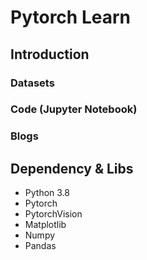 # Pytorch Learn
## Introduction
### Datasets
### Code (Jupyter Notebook)
### Blogs
## Dependency & Libs
* Python 3.8
* Pytorch
* PytorchVision
* Matplotlib
* Numpy
* Pandas